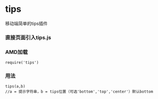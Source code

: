 # tips
移动端简单的tips插件
### 直接页面引入tips.js
### AMD加载
````
require('tips')

````
### 用法
````
tips(a,b)
//a = 提示字符串，b = tips位置（可选'bottom','top','center'）默认bottom
````
